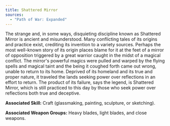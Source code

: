 ```yaml
---
title: Shattered Mirror
sources:
  - "Path of War: Expanded"
---
```


The strange and, in some ways, disquieting discipline known as Shattered Mirror is ancient and misunderstood. Many conflicting tales of its origins and practice exist, crediting its invention to a variety sources. Perhaps the most well-known story of its origin places blame for it at the feet of a mirror of opposition triggered by a great warrior caught in the midst of a magical conflict. The mirror's powerful magics were pulled and warped by the flying spells and magical taint and the being it coughed forth came out wrong, unable to return to its home. Deprived of its homeland and its true and proper nature, it traveled the lands seeking power over reflections in an effort to return. The product of its failure, says the legend, is Shattered Mirror, which is still practiced to this day by those who seek power over reflections both true and deceptive.

**Associated Skill:** Craft (glassmaking, painting, sculpture, or sketching).

**Associated Weapon Groups:** Heavy blades, light blades, and close weapons.
